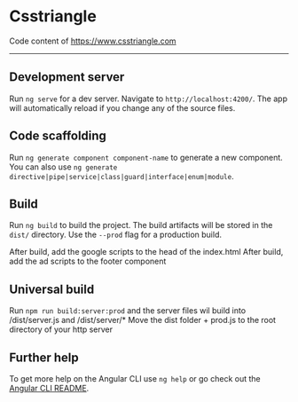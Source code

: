 # Csstriangle

Code content of https://www.csstriangle.com

-----

## Development server

Run `ng serve` for a dev server. Navigate to `http://localhost:4200/`. The app will automatically reload if you change any of the source files.

## Code scaffolding

Run `ng generate component component-name` to generate a new component. You can also use `ng generate directive|pipe|service|class|guard|interface|enum|module`.

## Build

Run `ng build` to build the project. The build artifacts will be stored in the `dist/` directory. Use the `--prod` flag for a production build.

After build, add the google scripts to the head of the index.html
After build, add the ad scripts to the footer component

## Universal build

Run `npm run build:server:prod` and the server files wil build into /dist/server.js and /dist/server/*
Move the dist folder + prod.js to the root directory of your http server

## Further help

To get more help on the Angular CLI use `ng help` or go check out the [Angular CLI README](https://github.com/angular/angular-cli/blob/master/README.md).
